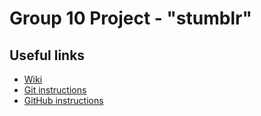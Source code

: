 Group 10 Project - "stumblr"
============================

Useful links
------------

  * [Wiki](https://github.com/CS211Group10/stumblr/wiki/)
  * [Git instructions](https://github.com/CS211Group10/stumblr/wiki/Git-Instructions)
  * [GitHub instructions](https://github.com/CS211Group10/stumblr/wiki/GitHub-Instructions)
